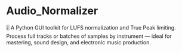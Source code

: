 # Audio_Normalizer
🎚️ A Python GUI toolkit for LUFS normalization and True Peak limiting. Process full tracks or batches of samples by instrument — ideal for mastering, sound design, and electronic music production.
